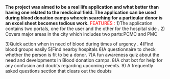 <html>

  <head>
<B>The project was aimed to be a real life application and what better than having
one related to the medicinal field.
The application can be used during blood donation camps wherein searching
for a particular donor is an excel sheet becomes tedious work.</B>
  </head>
  <body>
<font color="Red">FEATURES :</font>
1)The application contains two portals, one for the user and the other for the
hospital side .
2) Covers major areas in the city which includes two parts:PCMC and PMC

3)Quick action when in need of blood during times of urgency .
4)Find blood groups easily
5)Find nearby hospitals
6)A questionnaire to check whether the person is fit to be a donor.
7)A fun awareness quiz about the need and developments in Blood donation
camps.
8)A chat bot for help for any confusion and doubts regarding upcoming
events.
9) A frequently asked questions section that clears out the doubts
</body>
</html>


